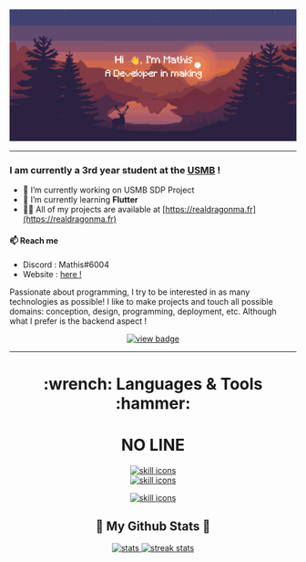 <img src="images/header.png" alt="header"/>

---
### I am currently a 3rd year student at the [USMB](https://www.univ-smb.fr/) !

- 🔭 I’m currently working on USMB SDP Project
- 🌱 I’m currently learning **Flutter**
- 👨‍💻 All of my projects are available at [https://realdragonma.fr](https://realdragonma.fr)


#### 📫 Reach me
- Discord : Mathis#6004
- Website : [here !](https://realdragonma.fr)

Passionate about programming, I try to be interested in as many technologies as possible!
I like to make projects and touch all possible domains: conception, design, programming, deployment, etc.
Although what I prefer is the backend aspect !

<p align="center">
    <a href="https://komarev.com/ghpvc">
        <img src="https://komarev.com/ghpvc/?username=RealDragonMA&style=for-the-badge" alt="view badge">
    </a>
</p>

---

<h1 align="center"><p>:wrench: Languages & Tools :hammer:</p></h1>
<summary><h1 align="center">NO LINE</h1></summary>
<p align="center">
    <a href="https://skillicons.dev">
        <img alt="skill icons" src="https://skillicons.dev/icons?i=ts,js,nodejs,html,css,svelte,react,flutter,kotlin,java,redis,docker&perline=6&theme=dark"/>
        <br/>
        <img alt="skill icons" src="https://skillicons.dev/icons?i=python,mysql,mongodb,tailwind"/>
    </a>
</p>
    <p align="center">
    <a href="https://skillicons.dev">
        <img alt="skill icons" src="https://skillicons.dev/icons?i=idea,vscode,androidstudio&perline=6&theme=dark"/>
    </a>
</p>


<h2 align="center">📜 My Github Stats 📜</h2>
<p align="center">
    <a href="https://github.com/anuraghazra/github-readme-stats">
        <img src="https://github-readme-stats.vercel.app/api?username=RealDragonMA&theme=dark&hide_border=false&include_all_commits=true&count_private=true" alt="stats"/>
    </a>
    <a href="https://github.com/DenverCoder1/github-readme-streak-stats">
        <img src="https://github-readme-streak-stats.herokuapp.com/?user=RealDragonMA&theme=dark&hide_border=false" alt="streak stats"/>
    </a>
</p>

